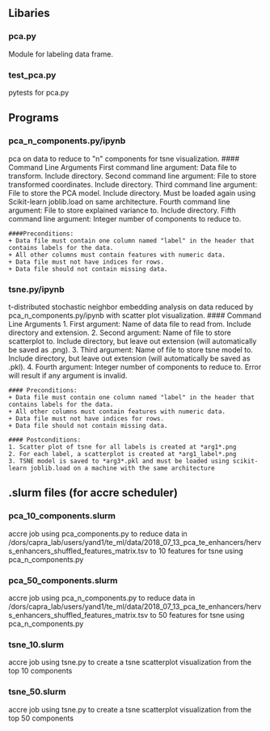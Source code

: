 ## Libaries
### pca.py 
Module for labeling data frame.

### test_pca.py
pytests for pca.py

## Programs
### pca_n_components.py/ipynb
pca on data to reduce to "n" components for tsne visualization. 
	#### Command Line Arguments
	First command line argument: Data file to transform. Include directory.
	Second command line argument: File to store transformed coordinates. Include directory.
	Third command line argument: File to store the PCA model. Include directory. Must be loaded again using Scikit-learn joblib.load on same architecture.
	Fourth command line argument: File to store explained variance to. Include directory.
	Fifth command line argument: Integer number of components to reduce to.
	
	####Preconditions: 
	+ Data file must contain one column named "label" in the header that contains labels for the data. 
	+ All other columns must contain features with numeric data. 
	+ Data file must not have indices for rows.
	+ Data file should not contain missing data.

### tsne.py/ipynb
t-distributed stochastic neighbor embedding analysis on data reduced by pca_n_components.py/ipynb with scatter plot visualization. 
	#### Command Line Arguments
	1. First argument: Name of data file to read from. Include directory and extension.
	2. Second argument: Name of file to store scatterplot to. Include directory, but leave out extension (will automatically be saved as .png).
	3. Third argument: Name of file to store tsne model to. Include directory, but leave out extension (will automatically be saved as .pkl).
	4. Fourth argument: Integer number of components to reduce to.
	Error will result if any argument is invalid.
	
	#### Preconditions: 
	+ Data file must contain one column named "label" in the header that contains labels for the data. 
	+ All other columns must contain features with numeric data. 
	+ Data file must not have indices for rows.
	+ Data file should not contain missing data.
	
	#### Postconditions:
	1. Scatter plot of tsne for all labels is created at *arg1*.png
	2. For each label, a scatterplot is created at *arg1_label*.png
	3. TSNE model is saved to *arg3*.pkl and must be loaded using scikit-learn joblib.load on a machine with the same architecture

## .slurm files (for accre scheduler)
### pca_10_components.slurm
accre job using pca_components.py to reduce data in /dors/capra_lab/users/yand1/te_ml/data/2018_07_13_pca_te_enhancers/hervs_enhancers_shuffled_features_matrix.tsv to 10 features for tsne using pca_n_components.py

### pca_50_components.slurm
accre job using pca_n_components.py to reduce data in /dors/capra_lab/users/yand1/te_ml/data/2018_07_13_pca_te_enhancers/hervs_enhancers_shuffled_features_matrix.tsv to 50 features for tsne using pca_n_components.py

### tsne_10.slurm
accre job using tsne.py to create a tsne scatterplot visualization from the top 10 components 

### tsne_50.slurm
accre job using tsne.py to create a tsne scatterplot visualization from the top 50 components